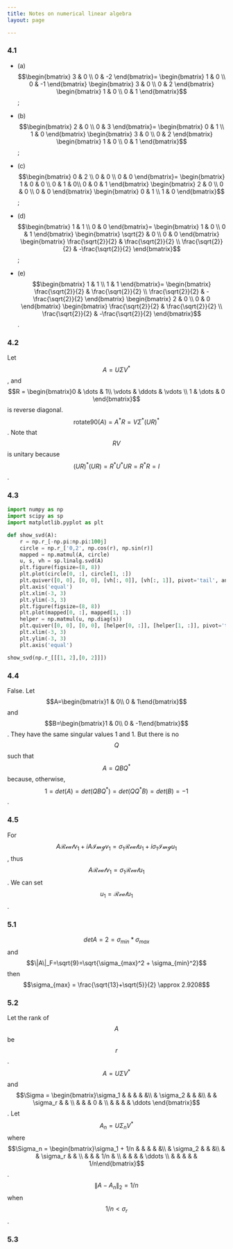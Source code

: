 ```yaml
---
title: Notes on numerical linear algebra
layout: page

---
```


### 4.1
- (a) $$\begin{bmatrix}
3 & 0 \\
0 & -2
\end{bmatrix}=
\begin{bmatrix}
1 & 0 \\
0 & -1
\end{bmatrix}
\begin{bmatrix}
3 & 0 \\
0 & 2
\end{bmatrix}
\begin{bmatrix}
1 & 0 \\
0 & 1
\end{bmatrix}$$;

- (b) $$\begin{bmatrix}
2 & 0 \\
0 & 3
\end{bmatrix}=
\begin{bmatrix}
0 & 1 \\
1 & 0
\end{bmatrix}
\begin{bmatrix}
3 & 0 \\
0 & 2
\end{bmatrix}
\begin{bmatrix}
1 & 0 \\
0 & 1
\end{bmatrix}$$;

- \(c\) $$\begin{bmatrix}
0 & 2 \\
0 & 0 \\
0 & 0
\end{bmatrix}=
\begin{bmatrix}
1 & 0 & 0 \\
0 & 1 & 0\\
0 & 0 & 1
\end{bmatrix}
\begin{bmatrix}
2 & 0 \\
0 & 0 \\
0 & 0
\end{bmatrix}
\begin{bmatrix}
0 & 1 \\
1 & 0
\end{bmatrix}$$;

- (d) $$\begin{bmatrix}
1 & 1 \\
0 & 0
\end{bmatrix}=
\begin{bmatrix}
1 & 0  \\
0 & 1
\end{bmatrix}
\begin{bmatrix}
\sqrt{2} & 0 \\
0 & 0
\end{bmatrix}
\begin{bmatrix}
\frac{\sqrt{2}}{2} & \frac{\sqrt{2}}{2} \\
\frac{\sqrt{2}}{2} & -\frac{\sqrt{2}}{2}
\end{bmatrix}$$;

- (e) $$\begin{bmatrix}
1 & 1 \\
1 & 1
\end{bmatrix}=
\begin{bmatrix}
\frac{\sqrt{2}}{2} & \frac{\sqrt{2}}{2}  \\
\frac{\sqrt{2}}{2} & -\frac{\sqrt{2}}{2}
\end{bmatrix}
\begin{bmatrix}
2 & 0 \\
0 & 0
\end{bmatrix}
\begin{bmatrix}
\frac{\sqrt{2}}{2} & \frac{\sqrt{2}}{2} \\
\frac{\sqrt{2}}{2} & -\frac{\sqrt{2}}{2}
\end{bmatrix}$$.

### 4.2
Let $$A=U\Sigma V^*$$, and
$$R = \begin{bmatrix}0 & \dots & 1\\ \vdots & \ddots & \vdots \\ 1 & \dots & 0 \end{bmatrix}$$
is reverse diagonal. $$\text{rotate90}(A)=A^*R=V\Sigma^*(UR)^*$$.  Note that $$RV$$ is unitary because $$(UR)^*(UR)=R^*U^*UR=R^*R=I$$.

### 4.3
```python
import numpy as np
import scipy as sp
import matplotlib.pyplot as plt

def show_svd(A):
	r = np.r_[-np.pi:np.pi:100j]
	circle = np.r_['0,2', np.cos(r), np.sin(r)]
	mapped = np.matmul(A, circle)
	u, s, vh = sp.linalg.svd(A)
	plt.figure(figsize=(8, 8))
	plt.plot(circle[0, :], circle[1, :])
	plt.quiver([0, 0], [0, 0], [vh[:, 0]], [vh[:, 1]], pivot='tail', angles='xy', scale_units='xy', scale=1.)
	plt.axis('equal')
	plt.xlim(-3, 3)
	plt.ylim(-3, 3)
	plt.figure(figsize=(8, 8))
	plt.plot(mapped[0, :], mapped[1, :])
	helper = np.matmul(u, np.diag(s))
	plt.quiver([0, 0], [0, 0], [helper[0, :]], [helper[1, :]], pivot='tail', angles='xy', scale_units='xy', scale=1.)
	plt.xlim(-3, 3)
	plt.ylim(-3, 3)
	plt.axis('equal')

show_svd(np.r_[[[1, 2],[0, 2]]])
```

### 4.4
False. Let $$A=\begin{bmatrix}1 & 0\\ 0 & 1\end{bmatrix}$$ and  $$B=\begin{bmatrix}1 & 0\\ 0 & -1\end{bmatrix}$$. They have the same singular values 1 and 1. But there is no $$Q$$ such that $$A=QBQ^*$$ because, otherwise, $$1=det(A)=det(QBQ^*)=det(QQ^*B)=det(B)=-1$$.

### 4.5
For $$A \mathcal{Real} v_1+iA\mathcal{Img} v_1=\sigma_1 \mathcal{Real} u_1+i\sigma_1\mathcal{Img} u_1$$, thus $$A \mathcal{Real} v_1=\sigma_1 \mathcal{Real} u_1$$. We can set $$u_1=\mathcal{Real}u_1$$.

### 5.1
$$det A = 2 = \sigma_{min} * \sigma_{max}$$
and
$$\|A\|_F=\sqrt{9}=\sqrt{\sigma_{max}^2 + \sigma_{min}^2}$$
then
$$\sigma_{max} = \frac{\sqrt{13}+\sqrt{5}}{2} \approx 2.9208$$

### 5.2
Let the rank of $$A$$ be $$r$$. $$A=U\Sigma V^*$$ and $$\Sigma = \begin{bmatrix}\sigma_1 & & & & &\\ & \sigma_2 &  &  &\\ & & \sigma_r 
 & & \\ & & & 0 & \\  & & & & \ddots \end{bmatrix}$$. Let $$A_n = U\Sigma_n V^*$$ where $$\Sigma_n = \begin{bmatrix}\sigma_1 + 1/n & & & & &\\ & \sigma_2 &  &  &\\ & & \sigma_r 
 & & \\ & & & 1/n & \\  & & & & \ddots  \\ & & & & & 1/n\end{bmatrix}$$. $$\|A-A_n\|_2 = 1/n$$ when $$1/n < \sigma_r$$.

### 5.3


